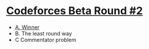 # [Codeforces Beta Round #2](https://codeforces.com/contest/2)

- [A. Winner](https://github.com/wingkwong/codeforces/tree/master/2/A.cpp)
- B. The least round way
- C Commentator problem
